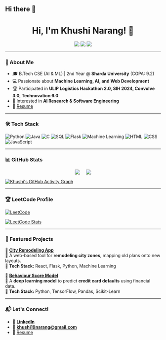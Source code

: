 ## Hi there 👋

<!--
**khushi-narang/khushi-narang** is a ✨ _special_ ✨ repository because its `README.md` (this file) appears on your GitHub profile.

Here are some ideas to get you started:

- 🔭 I’m currently working on ...
- 🌱 I’m currently learning ...
- 👯 I’m looking to collaborate on ...
- 🤔 I’m looking for help with ...
- 💬 Ask me about ...
- 📫 How to reach me: ...
- 😄 Pronouns: ...
- ⚡ Fun fact: ...
-->
<h1 align="center">Hi, I'm Khushi Narang! 👋</h1>

<p align="center">
  <a href="https://www.linkedin.com/in/khushi-narang-b984342aa/"><img src="https://img.shields.io/badge/LinkedIn-%230077B5.svg?style=for-the-badge&logo=linkedin&logoColor=white"/></a>
  <a href="mailto:khushi19narang@gmail.com"><img src="https://img.shields.io/badge/Email-D14836?style=for-the-badge&logo=gmail&logoColor=white"/></a>
  <a href="https://leetcode.com/u/kOYN9ydjRZ/"><img src="https://img.shields.io/badge/-LeetCode-FFA116?style=for-the-badge&logo=leetcode&logoColor=black"/></a>
</p>

---

### 🚀 About Me
- 🎓 B.Tech CSE (AI & ML) | 2nd Year @ **Sharda University** (CGPA: 9.2)
- 💻 Passionate about **Machine Learning, AI, and Web Development**
- 🏆 Participated in **ULIP Logistics Hackathon 2.0, SIH 2024, Convolve 3.0, Technovation 6.0**
- 🔬 Interested in **AI Research & Software Engineering**
- 📄 [Resume](https://github.com/khushi-narang/Resume)

---

### 🛠 Tech Stack
![Python](https://img.shields.io/badge/Python-3776AB?style=for-the-badge&logo=python&logoColor=white)
![Java](https://img.shields.io/badge/Java-ED8B00?style=for-the-badge&logo=java&logoColor=white)
![C](https://img.shields.io/badge/C-00599C?style=for-the-badge&logo=c&logoColor=white)
![SQL](https://img.shields.io/badge/SQL-4479A1?style=for-the-badge&logo=postgresql&logoColor=white)
![Flask](https://img.shields.io/badge/Flask-000000?style=for-the-badge&logo=flask&logoColor=white)
![Machine Learning](https://img.shields.io/badge/Machine%20Learning-%23FF6F00.svg?style=for-the-badge&logo=tensorflow&logoColor=white)
![HTML](https://img.shields.io/badge/HTML-%23E34F26.svg?style=for-the-badge&logo=html5&logoColor=white)
![CSS](https://img.shields.io/badge/CSS-%231572B6.svg?style=for-the-badge&logo=css3&logoColor=white)
![JavaScript](https://img.shields.io/badge/JavaScript-%23F7DF1E.svg?style=for-the-badge&logo=javascript&logoColor=black)

---

### 📊 GitHub Stats

<div style="display: flex; justify-content: center; gap: 20px;">
  <a href="https://git.io/streak-stats">
    <img src="https://streak-stats.demolab.com?user=khushi-narang&theme=radical" />
  </a>
  <a href="https://github.com/anuraghazra/github-readme-stats">
    <img src="https://github-readme-stats.vercel.app/api/top-langs/?username=khushi-narang&layout=compact&theme=radical" />
  </a>
</div>

[![Khushi's GitHub Activity Graph](https://github-readme-activity-graph.vercel.app/graph?username=khushi-narang&theme=dracula)](https://github.com/ashutosh00710/github-readme-activity-graph)

---

### 🏆 LeetCode Profile
[![LeetCode](https://img.shields.io/badge/-LeetCode-FFA116?style=for-the-badge&logo=leetcode&logoColor=black)](https://leetcode.com/u/kOYN9ydjRZ/)

[![LeetCode Stats](https://leetcard.jacoblin.cool/khushi-narang?theme=dark&font=Karma&ext=contest)](https://leetcode.com/u/khushi-narang/)

---

### 📌 Featured Projects
🚀 **[City Remodeling App](https://github.com/khushi-narang/city-remodeling)**  
📌 A web-based tool for **remodeling city zones**, mapping old plans onto new layouts.  
🔹 **Tech Stack:** React, Flask, Python, Machine Learning  

🚀 **[Behaviour Score Model](https://github.com/khushi-narang/behaviour-score)**  
📌 A **deep learning model** to predict **credit card defaults** using financial data.  
🔹 **Tech Stack:** Python, TensorFlow, Pandas, Scikit-Learn  

---

### 📬 Let's Connect!
- 🔗 **[LinkedIn](https://www.linkedin.com/in/khushi-narang-b984342aa/)**
- 📧 **khushi19narang@gmail.com**
- 📄 [Resume](https://github.com/khushi-narang/Resume)
